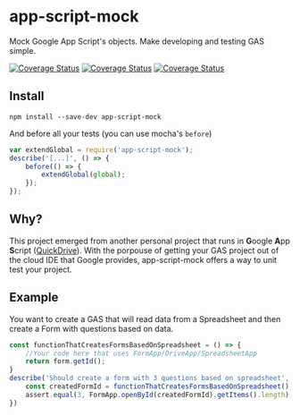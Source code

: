 # app-script-mock
Mock Google App Script's objects. Make developing and testing GAS simple.


[![Coverage Status](https://travis-ci.org/matheusmr13/app-script-mock.svg?branch=master)](https://coveralls.io/github/matheusmr13/app-script-mock?branch=master)
[![Coverage Status](https://coveralls.io/repos/github/matheusmr13/app-script-mock/badge.svg?branch=master)](https://coveralls.io/github/matheusmr13/app-script-mock?branch=master)
[![Coverage Status](https://codeclimate.com/github/matheusmr13/app-script-mock/badges/gpa.svg)](https://codeclimate.com/github/matheusmr13/app-script-mock)

## Install

```
npm install --save-dev app-script-mock
```
And before all your tests (you can use mocha's `before`)
```js
var extendGlobal = require('app-script-mock');
describe('[...]', () => {
	before(() => {
		extendGlobal(global);
	});
});
```

## Why?
This project emerged from another personal project that runs in **G**oogle **A**pp **S**cript ([QuickDrive](https://github.com/matheusmr13/QuickDrive)).
With the porpouse of getting your GAS project out of the cloud IDE that Google provides, app-script-mock offers a way to unit test your project.

## Example
You want to create a GAS that will read data from a Spreadsheet and then create a Form with questions based on data.
```js
const functionThatCreatesFormsBasedOnSpreadsheet = () => {
	//Your code here that uses FormApp/DriveApp/SpreadsheetApp
	return form.getId();
}
describe('Should create a form with 3 questions based on spreadsheet', () => {
	const createdFormId = functionThatCreatesFormsBasedOnSpreadsheet();
	assert.equal(3, FormApp.openById(createdFormId).getItems().length);
})
```

